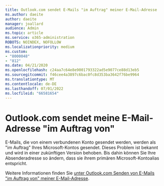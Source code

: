 ```yaml
---
title: Outlook.com sendet E-Mails "im Auftrag" meiner E-Mail-Adresse
ms.author: daeite
author: daeite
manager: joallard
audience: Admin
ms.topic: article
ms.service: o365-administration
ROBOTS: NOINDEX, NOFOLLOW
ms.localizationpriority: medium
ms.custom:
- "8000048"
- "812"
ms.date: 04/21/2020
ms.openlocfilehash: c24aa7c64e8e9001793322ad5e9077ce88d13eb5
ms.sourcegitcommit: f46cee4a3897c6bac0fc8d353ba3642f76be9964
ms.translationtype: MT
ms.contentlocale: de-DE
ms.lasthandoff: 07/01/2022
ms.locfileid: "66581654"
---
```

# <a name="outlookcom-sends-email-on-behalf-of-my-email-address"></a>Outlook.com sendet meine E-Mail-Adresse "im Auftrag von"

E-Mails, die von einem verbundenen Konto gesendet werden, werden als "im Auftrag" Ihres Microsoft-Kontos gesendet. Dieses Problem ist bekannt und wird in einer zukünftigen Version behoben. Bis dahin können Sie Ihre Absenderadresse so ändern, dass sie ihrem primären Microsoft-Kontoalias entspricht.
  
Weitere Informationen finden Sie [unter Outlook.com Senden von E-Mails "im Auftrag von" meiner E-Mail-Adresse](https://support.microsoft.com/office/fixes-or-workarounds-for-recent-issues-on-outlook-com-8c95d913-d96b-4065-9171-e1fa44b03ff5).
